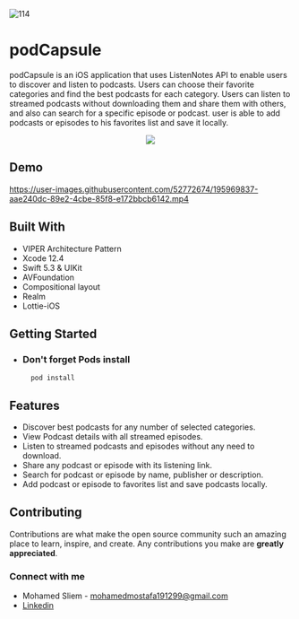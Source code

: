 ![114](https://user-images.githubusercontent.com/52772674/196005816-7e7cb4c5-db16-4252-8f1e-382840a79644.png)


# podCapsule

podCapsule is an iOS application that uses ListenNotes API to enable users to discover and listen to podcasts. Users can choose their favorite categories and find the best podcasts for each category. Users can listen to streamed podcasts without downloading them and share them with others, and also can search for a specific episode or podcast. user is able to add podcasts or episodes to his favorites list and save it locally.

<p align="center">
<img src = https://github.com/mosliem/podCapsule/blob/main/Screenshots/mock.png>
</p>

## Demo

https://user-images.githubusercontent.com/52772674/195969837-aae240dc-89e2-4cbe-85f8-e172bbcb6142.mp4

## Built With
- VIPER Architecture Pattern 
- Xcode 12.4
- Swift 5.3 & UIKit
- AVFoundation
- Compositional layout
- Realm 
- Lottie-iOS

## Getting Started

- <h3> Don't forget Pods install </h3>

        pod install


## Features 

- Discover best podcasts for any number of selected categories.
- View Podcast details with all streamed episodes.
- Listen to streamed podcasts and episodes without any need to download.
- Share any podcast or episode with its listening link.
- Search for podcast or episode by name, publisher or description.
- Add podcast or episode to favorites list and save podcasts locally.


## Contributing

Contributions are what make the open source community such an amazing place to learn, inspire, and create. Any contributions you make are **greatly appreciated**.
  
<h3 align="left">Connect with me</h3>

 -  Mohamed Sliem - mohamedmostafa191299@gmail.com
 -  [Linkedin](https://www.linkedin.com/in/mohamed-sliem-662491172/)
